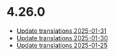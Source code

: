 # 4.26.0
- [Update translations 2025-01-31](https://issues.shopware.com/issues/)
- [Update translations 2025-01-30](https://issues.shopware.com/issues/)
- [Update translations 2025-01-25](https://issues.shopware.com/issues/)